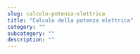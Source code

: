 ```yaml
---
slug: calcolo-potenza-elettrica
title: "Calcolo della potenza elettrica"
category: ""
subcategory: ""
description: ""
---
```


